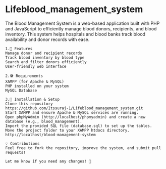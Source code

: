 # Lifeblood_management_system      
The Blood Management System is a web-based application built with PHP and JavaScript to efficiently manage blood donors, recipients, and blood inventory. This system helps hospitals and blood banks track blood availability and donor records with ease.    
```  
1.📌 Features
Manage donor and recipient records
Track blood inventory by blood type
Search and filter donors efficiently
User-friendly web interface
```
```
2.🛠 Requirements
XAMPP (for Apache & MySQL)
PHP installed on your system 
MySQL Database
```
```
3.🚀 Installation & Setup
Clone this repository
https://github.com/Itssuraj-1/Lifeblood_management_system.git
Start XAMPP and ensure Apache & MySQL services are running.
Open phpMyAdmin (http://localhost/phpmyadmin) and create a new database (e.g., blood_management).
Import the provided SQL file (database.sql) to set up the tables.
Move the project folder to your XAMPP htdocs directory.
http://localhost/blood-management-system
```
```
💡 Contributions
Feel free to fork the repository, improve the system, and submit pull requests!

Let me know if you need any changes! 🚀
```
